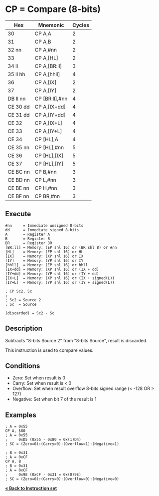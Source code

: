# CP = Compare (8-bits)

| Hex      | Mnemonic             | Cycles |
| -------- | -------------------- | ------ |
| 30       | CP A,A               | 2      |
| 31       | CP A,B               | 2      |
| 32 nn    | CP A,#nn             | 2      |
| 33       | CP A,\[HL]           | 2      |
| 34 ll    | CP A,\[BR:ll]        | 3      |
| 35 ll hh | CP A,\[hhll]         | 4      |
| 36       | CP A,\[IX]           | 2      |
| 37       | CP A,\[IY]           | 2      |
| DB ll nn | CP \[BR:ll],#nn      | 4      |
| CE 30 dd | CP A,\[IX+dd]        | 4      |
| CE 31 dd | CP A,\[IY+dd]        | 4      |
| CE 32    | CP A,\[IX+L]         | 4      |
| CE 33    | CP A,\[IY+L]         | 4      |
| CE 34    | CP \[HL],A           | 4      |
| CE 35 nn | CP \[HL],#nn         | 5      |
| CE 36    | CP \[HL],\[IX]       | 5      |
| CE 37    | CP \[HL],\[IY]       | 5      |
| CE BC nn | CP B,#nn             | 3      |
| CE BD nn | CP L,#nn             | 3      |
| CE BE nn | CP H,#nn             | 3      |
| CE BF nn | CP BR,#nn            | 3      |

## Execute

```
#nn     = Immediate unsigned 8-bits
dd      = Immediate signed 8-bits
A       = Register A
B       = Register B
BR      = Register BR
[BR:ll] = Memory: (EP shl 16) or (BR shl 8) or #nn
[HL]    = Memory: (EP shl 16) or HL
[IX]    = Memory: (XP shl 16) or IX
[IY]    = Memory: (YP shl 16) or IY
[hhll]  = Memory: (EP shl 16) or hhll
[IX+dd] = Memory: (XP shl 16) or (IX + dd)
[IY+dd] = Memory: (YP shl 16) or (IY + dd)
[IX+L]  = Memory: (XP shl 16) or (IX + signed(L))
[IY+L]  = Memory: (YP shl 16) or (IY + signed(L))
```

```
; CP Sc2, Sc
;
; Sc2 = Source 2
; Sc  = Source

(discarded) = Sc2 - Sc
```

## Description

Subtracts "8-bits Source 2" from "8-bits Source", result is discarded.

This instruction is used to compare values.

## Conditions

* Zero: Set when result is 0
* Carry: Set when result is < 0
* Overflow: Set when result overflow 8-bits signed range (< -128 OR > 127)
* Negative: Set when bit 7 of the result is 1

## Examples

```
; A = 0x55
CP A, $80
; A = 0x55
;     0xD5 (0x55 - 0x80 = 0x(1)D4)
; SC = (Zero=0):(Carry=0):(Overflow=1):(Negative=1)
```

```
; B = 0x31
; A = 0xCF
CP A, B
; B = 0x31
; A = 0xCF
;     0x9E (0xCF - 0x31 = 0x(0)9E)
; SC = (Zero=0):(Carry=0):(Overflow=0):(Negative=0)
```

[**« Back to Instruction set**](../S1C88_InstructionSet.md)
